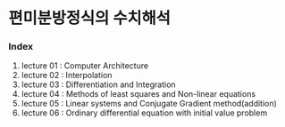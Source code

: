 # 편미분방정식의 수치해석
### Index
1. lecture 01 : Computer Architecture
2. lecture 02 : Interpolation
3. lecture 03 : Differentiation and Integration
4. lecture 04 : Methods of least squares and Non-linear equations
5. lecture 05 : Linear systems and Conjugate Gradient method(addition)
6. lecture 06 : Ordinary differential equation with initial value problem